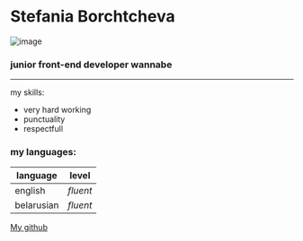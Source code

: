 # Stefania Borchtcheva
![image](https://pbs.twimg.com/profile_images/774944118262919169/W58otMNV_400x400.jpg "i look like this")

### junior front-end developer wannabe
---
my skills:
* very hard working
* punctuality 
* respectfull
### my languages:
| language | level |
| ---      | ---   |
| english  | *fluent*|
| belarusian| *fluent*|
[My github](https://github.com/stefaniaborseva)
